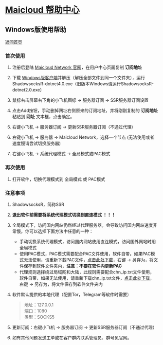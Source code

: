 # [Maicloud 帮助中心](/README.md)

## Windows版使用帮助
[返回首页](/README.md)

### 首次使用
1. 注册后登陆 [Maicloud Network 官网](http://www.maicloud.cc/)，在用户中心页面复制 **订阅地址**

2. 下载 [Windows版客户端](https://static.maicloud.vip/download/ssr.zip)并解压（解压全部文件到同一个文件夹），运行ShadowsocksR-dotnet4.0.exe（旧版本Windows请运行ShadowsocksR-dotnet2.0.exe）

3. 鼠标右击屏幕右下角的小飞机图标 → 服务器订阅 → SSR服务器订阅设置

4. 点击Add按钮，手动删掉网址右侧原来的订阅地址，并将刚刚复制的 **订阅地址** 粘贴到 **网址** 文本框，点击确定。

5. 右键小飞机 → 服务器订阅 → 更新SSR服务器订阅（不通过代理）

6. 右键小飞机 → 服务器 → Maicloud Network，选择一个节点 (无法使用或者速度慢请尝试切换服务器)

7. 右键小飞机 → 系统代理模式 → 全局模式或PAC模式

### 再次使用
1. 打开软件，切换代理模式到 全局模式 或 PAC模式

### 注意事项
1. ShadowsocksR，简称SSR

2. **退出软件前需要将系统代理模式切换到直连模式 ！！！**

3. 全局模式下，访问国内网站仍然经过代理服务器，会导致访问国内网站速度非常慢，你可以选择下面方法中任意的一种：
    - 手动切换系统代理模式，访问国内网站使用直连模式，访问国外网站时用全局模式
    - 使用PAC模式，PAC模式需要配合PAC文件使用，软件自带，如果PAC模式无法使用，请重新下载PAC文件，[点击此处下载](https://static.maicloud.vip/download/pac.txt)，右键 → 另存为，将文件保存到软件文件夹内，**注意：不要在软件内更新PAC**
    - 代理规则选择绕过局域网和大陆，此规则需要配合chn_ip.txt文件使用，软件自带，如果无法使用，请重新下载chn_ip.txt文件，[点击此处下载](https://static.maicloud.vip/download/chn_ip.txt)，右键 → 另存为，将文件保存到软件文件夹内

4. 软件默认提供的本地代理（配置Tor，Telegram等软件时需要）
    > 地址：127.0.0.1  
    > 端口：1080  
    > 类型：SOCKS5  
    
5. 更新订阅：右键小飞机 → 服务器订阅 → 更新SSR服务器订阅（不通过代理） 

6. 如有其他问题发送工单或在客户群内联系管理员，群号见官网。
